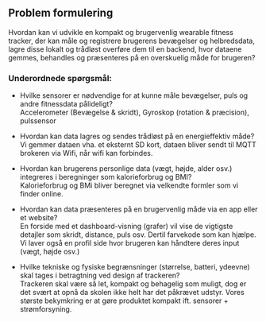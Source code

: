 ## Problem formulering
Hvordan kan vi udvikle en kompakt og brugervenlig wearable fitness tracker, der kan måle og registrere brugerens bevægelser og helbredsdata, lagre disse lokalt og trådløst overføre dem til en backend, hvor dataene gemmes, behandles og præsenteres på en overskuelig måde for brugeren?

### Underordnede spørgsmål:

- Hvilke sensorer er nødvendige for at kunne måle bevægelser, puls og andre fitnessdata pålideligt? <br />
Accelerometer (Bevægelse & skridt), Gyroskop (rotation & præcision), pulssensor

- Hvordan kan data lagres og sendes trådløst på en energieffektiv måde? <br />
Vi gemmer dataen vha. et eksternt SD kort, dataen bliver sendt til MQTT brokeren via Wifi, når wifi kan forbindes.

- Hvordan kan brugerens personlige data (vægt, højde, alder osv.) integreres i beregninger som kalorieforbrug og BMI? <br />
Kalorieforbrug og BMi bliver beregnet via velkendte formler som vi finder online.

- Hvordan kan data præsenteres på en brugervenlig måde via en app eller et website? <br />
En forside med et dashboard-visning (grafer)  vil vise de vigtigste detajler som skridt, distance, puls osv.
Dertil farvekode som kan hjælpe.
Vi laver også en profil side hvor brugeren kan håndtere deres input (vægt, højde osv.)

- Hvilke tekniske og fysiske begrænsninger (størrelse, batteri, ydeevne) skal tages i betragtning ved design af trackeren? <br />
Trackeren skal være så let, kompakt og behagelig som muligt, dog er det svært at opnå da skolen ikke helt har det påkrævet udstyr.
Vores største bekymkring er at gøre produktet kompakt ift. sensorer + strømforsyning.